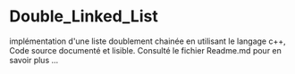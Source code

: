 # Double_Linked_List
implémentation d'une liste doublement chainée en utilisant le langage c++, Code source documenté et lisible. Consulté le fichier Readme.md pour en savoir plus ...

